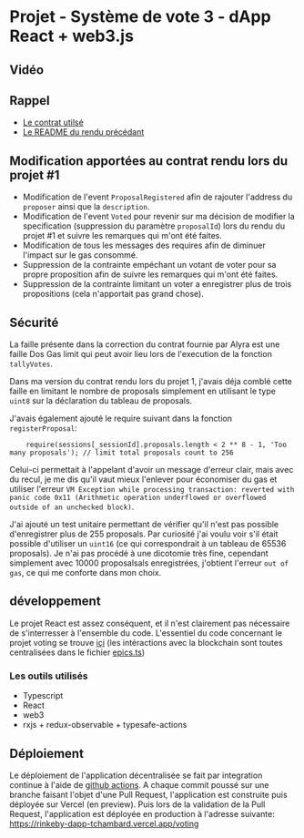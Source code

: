 # Projet - Système de vote 3 - dApp React + web3.js

## Vidéo

## Rappel

- [Le contrat utilsé](https://github.com/tchambard/rinkeby/blob/master/packages/rinkeby-voting-contracts/contracts/Voting.sol)
- [Le README du rendu précédant](https://github.com/tchambard/rinkeby/tree/master/packages/rinkeby-voting-contracts/test)

## Modification apportées au contrat rendu lors du projet #1

- Modification de l'event `ProposalRegistered` afin de rajouter l'address du `proposer` ainsi que la `description`.
- Modification de l'event `Voted` pour revenir sur ma décision de modifier la specification (suppression du paramètre `proposalId`) lors du rendu du projet #1 et suivre les remarques qui m'ont été faites.
- Modification de tous les messages des requires afin de diminuer l'impact sur le gas consommé.
- Suppression de la contrainte empéchant un votant de voter pour sa propre proposition afin de suivre les remarques qui m'ont été faites.
- Suppression de la contrainte limitant un voter a enregistrer plus de trois propositions (cela n'apportait pas grand chose).

## Sécurité

La faille présente dans la correction du contrat fournie par Alyra est une faille Dos Gas limit qui peut avoir lieu lors de l'execution de la fonction `tallyVotes`.

Dans ma version du contrat rendu lors du projet 1, j'avais déja comblé cette faille en limitant le nombre de proposals simplement en utilisant le type `uint8` sur la déclaration du tableau de proposals.

J'avais également ajouté le require suivant dans la fonction `registerProposal`:

```sol
    require(sessions[_sessionId].proposals.length < 2 ** 8 - 1, 'Too many proposals'); // limit total proposals count to 256
```

Celui-ci permettait à l'appelant d'avoir un message d'erreur clair, mais avec du recul, je me dis qu'il vaut mieux l'enlever pour économiser du gas et utiliser l'erreur `VM Exception while processing transaction: reverted with panic code 0x11 (Arithmetic operation underflowed or overflowed outside of an unchecked block)`.

J'ai ajouté un test unitaire permettant de vérifier qu'il n'est pas possible d'enregistrer plus de 255 proposals. Par curiosité j'ai voulu voir s'il était possible d'utiliser un `uint16` (ce qui correspondrait à un tableau de 65536 proposals). Je n'ai pas procédé à une dicotomie très fine, cependant simplement avec 10000 proposalsals enregistrées, j'obtient l'erreur `out of gas`, ce qui me conforte dans mon choix.

## développement

Le projet React est assez conséquent, et il n'est clairement pas nécessaire de s'interresser à l'ensemble du code.
L'essentiel du code concernant le projet voting se trouve [içi](./src/content/voting/) (les intéractions avec la blockchain sont toutes centralisées dans le fichier [epics.ts](./src/content/voting/epics.ts))

### Les outils utilisés

- Typescript
- React
- web3
- rxjs + redux-observable + typesafe-actions

## Déploiement

Le déploiement de l'application décentralisée se fait par integration continue à l'aide de [github actions](../../.github/workflows).
A chaque commit poussé sur une branche faisant l'objet d'une Pull Request, l'application est construite puis déployée sur Vercel (en preview).
Puis lors de la validation de la Pull Request, l'application est déployée en production à l'adresse suivante: https://rinkeby-dapp-tchambard.vercel.app/voting
